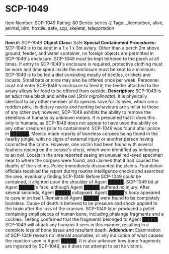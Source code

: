 # SCP-1049
Item Number: SCP-1049
Rating: 80
Series: series-2
Tags: _licensebox, alive, animal, bird, hostile, safe, scp, skeletal, teleportation

---

**Item #:** SCP-1049
**Object Class:** Safe
**Special Containment Procedures:** SCP-1049 is to be kept in a 1 x 1 x 3m aviary. Other than a perch 2m above ground, feeder, and water container, no foreign objects are permitted in SCP-1049's enclosure. SCP-1049 must be kept tethered to the perch at all times. If entry to SCP-1049's enclosure is required, protective clothing must be worn and time spent inside the enclosure must be kept to a minimum.
SCP-1049 is to be fed a diet consisting mostly of beetles, crickets and locusts. Small bats or mice may also be offered once per week. Personnel must not enter SCP-1049's enclosure to feed it; the feeder attached to the aviary allows for food to be offered from outside.
**Description:** SCP-1049 is an adult male black and white owl (_Strix nigrolineata_). It is physically identical to any other member of its species save for its eyes, which are a reddish pink. Its dietary needs and hunting behaviours are similar to those of any other owl; however, SCP-1049 exhibits the ability to remove the skeletons of humans by unknown means. It is presumed that it does this only to humans, as SCP-1049 does not appear to have used the ability on any other creatures prior to containment.
SCP-1049 was found after police in ██████, Mexico made reports of boneless corpses being found in the nearby jungle, with no signs of external injury or another person having committed the crime. However, one victim had been found with several feathers resting on the corpse's chest, which were identified as belonging to an owl. Locals in the area reported seeing an unusual red-eyed specimen near to where the corpses were found, and claimed that it had caused the deaths of the victims. Police immediately discounted the claims.
Foundation officials received the report during routine intelligence checks and searched the area, eventually finding SCP-1049. Before SCP-1049 could be contained, it alighted upon the shoulder of Agent █████. SCP-1049 bit at Agent █████'s face, although Agent █████ suffered no injury. After several seconds, Agent █████ collapsed. Agent █████'s body appeared to cave in on itself. Remains of Agent █████ were found to be completely boneless. Cause of death is believed to be pressure and shock applied to the brain after the loss of the cranium.
SCP-1049 later produced a pellet containing small pieces of human bone, including phalange fragments and a cochlea. Testing confirmed that the fragments belonged to Agent █████.
SCP-1049 will attack any humans it sees in this manner, resulting in a complete loss of bone tissue and resultant death.
**Addendum:** Examination of SCP-1049 reveals no internal anomalies, or any indication of what causes the reaction seen in Agent █████. It is also unknown how bone fragments are ingested by SCP-1049, as it does not attempt to eat its victims.